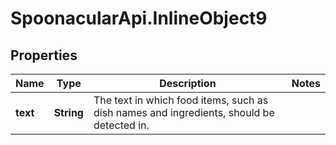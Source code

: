 # SpoonacularApi.InlineObject9

## Properties

Name | Type | Description | Notes
------------ | ------------- | ------------- | -------------
**text** | **String** | The text in which food items, such as dish names and ingredients, should be detected in. | 


